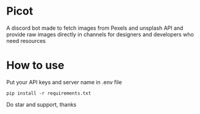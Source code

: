 # Picot
A discord bot made to fetch images from Pexels and unsplash API and provide raw images directly in channels for designers and developers who need resources

# How to use

Put your API keys and server name in .env file

`pip install -r requirements.txt`

Do star and support, thanks 

